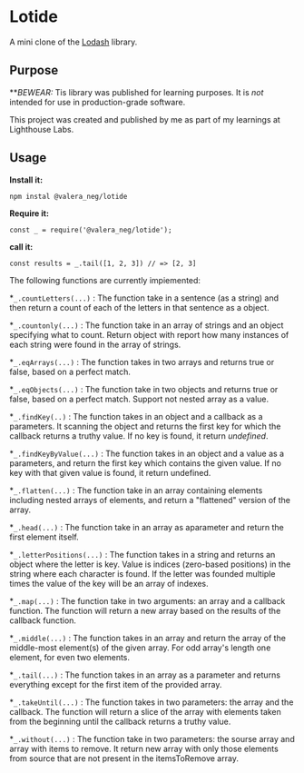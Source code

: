 # Lotide

A mini clone of the [Lodash](https://lodash.com) library.

## Purpose

**_BEWEAR:_ Tis library was published for learning purposes. It is _not_ intended for use in production-grade software. 

This project was created and published by me as part of my learnings at Lighthouse Labs.

## Usage 

**Install it:**

`npm instal @valera_neg/lotide`

**Require it:**

`const _ = require('@valera_neg/lotide');`

**call it:**

`const results = _.tail([1, 2, 3]) // => [2, 3]` 

The following functions are currently impiemented:

*`_.countLetters(...)` : The function take in a sentence (as a string) and then return a count of each of the letters in that sentence as a object.

*`_.countonly(...)` : The function take in an array of strings and an object specifying what to count. Return object with  report how many instances of each string were found in the array of strings.

*`_.eqArrays(...)` : The function takes in two arrays and returns true or false, based on a perfect match.

*`_.eqObjects(...)` : The function take in two objects and returns true or false, based on a perfect match. Support not nested array as a value.

*`_.findKey(..)` : The function  takes in an object and a callback as a parameters. It scanning the object and returns the first key for which the callback returns a truthy value. If no key is found, it return _undefined_.

*`_.findKeyByValue(...)` : The function takes in an object and a value as a parameters, and return the first key which contains the given value. If no key with that given value is found, it return undefined.

*`_.flatten(...)` : The function take in an array containing elements including nested arrays of elements, and return a "flattened" version of the array.

*`_.head(...)` : The function take in an array as aparameter and return the first element itself.

*`_.letterPositions(...)` : The function takes in a string and returns an object where the letter is key. Value is indices (zero-based positions) in the string where each character is found. If the letter was founded multiple times the value of the key will be an array of indexes.

*`_.map(...)` : The function take in two arguments: an array and a callback function. The function will return a new array based on the results of the callback function.

*`_.middle(...)` : The function takes in an array and return the array of the middle-most element(s) of the given array. For odd array's length one element, for even two elements.

*`_.tail(...)` : The function takes in an array as a parameter and returns everything except for the first item  of the provided array.

*`_.takeUntil(...)` : The function takes in two parameters: the array and the callback. The function will return a slice of the array with elements taken from the beginning until the callback returns a truthy value. 

*`_.without(...)` : The function take in two parameters: the sourse array and array with items to remove. It return 
new array with only those elements from source that are not present in the itemsToRemove array.
















